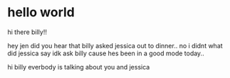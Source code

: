 # hello world 

hi there billy!!

hey jen did you hear that billy asked jessica out to dinner..
no i didnt what did jessica say 
idk ask billy cause hes been in a good mode today..

hi billy everbody is talking about you and jessica 
